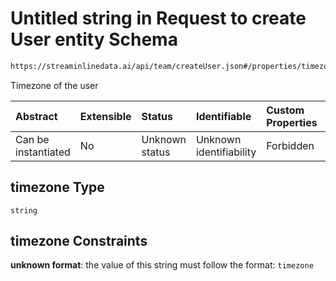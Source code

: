 # Untitled string in Request to create User entity Schema

```txt
https://streaminlinedata.ai/api/team/createUser.json#/properties/timezone
```

Timezone of the user

| Abstract            | Extensible | Status         | Identifiable            | Custom Properties | Additional Properties | Access Restrictions | Defined In                                                                         |
| :------------------ | :--------- | :------------- | :---------------------- | :---------------- | :-------------------- | :------------------ | :--------------------------------------------------------------------------------- |
| Can be instantiated | No         | Unknown status | Unknown identifiability | Forbidden         | Allowed               | none                | [createUser.json*](../out/schema/api/teams/createUser.json "open original schema") |

## timezone Type

`string`

## timezone Constraints

**unknown format**: the value of this string must follow the format: `timezone`

